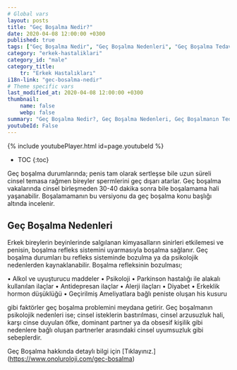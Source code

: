 ```yaml
---
# Global vars
layout: posts
title: "Geç Boşalma Nedir?"
date: 2020-04-08 12:00:00 +0300
published: true
tags: ["Geç Boşalma Nedir", "Geç Boşalma Nedenleri", "Geç Boşalma Tedavi", "Geç Boşalma Nedeni", "Geç Boşalma", "Geç Boşalma Sebebi", "Geç Boşalma Çözüm", "Geç Boşalma Avantajları", "boşalamama" ]
category: "erkek-hastaliklari"
category_id: "male"
category_title:
    tr: "Erkek Hastalıkları"
i18n-link: "gec-bosalma-nedir"
# Theme specific vars
last_modified_at: 2020-04-08 12:00:00 +0300
thumbnail:
    name: false
    webp: false
summary: "Geç Boşalma Nedir?, Geç Boşalma Nedenleri, Geç Boşalmanın Tedavisi, Geç Boşalma Neden olur, Geç Boşalma, Geç Boşalma Sebepleri, Geç Boşalma Çözümü, Geç Boşalma Avantajları, Geç Boşalma Dezavantajları , Cinsellik"
youtubeId: False
---
```

{% include youtubePlayer.html id=page.youtubeId %}

* TOC
{:toc}

Geç boşalma durumlarında; penis tam olarak sertleşse bile uzun süreli cinsel temasa rağmen bireyler spermlerini geç dışarı atarlar. Geç boşalma vakalarında cinsel birleşmeden 30-40 dakika sonra bile boşalamama hali yaşanabilir.  Boşalamamanın bu versiyonu da geç boşalma konu başlığı altında incelenir.

## Geç Boşalma Nedenleri

Erkek bireylerin beyinlerinde salgılanan kimyasalların sinirleri etkilemesi ve penisin, boşalma refleks sistemini uyarmasıyla boşalma sağlanır. Geç boşalma durumları bu refleks sisteminde bozulma ya da psikolojik nedenlerden kaynaklanabilir. Boşalma refleksinin bozulması;

•	Alkol ve uyuşturucu maddeler
•	Psikoloji
•	Parkinson hastalığı ile alakalı kullanılan ilaçlar
•	Antidepresan ilaçlar
•	Alerji ilaçları
•	Diyabet
•	Erkeklik hormon düşüklüğü
•	Geçirilmiş Ameliyatlara bağlı peniste oluşan his kusuru

gibi faktörler geç boşalma problemini meydana getirir. Geç boşalmanın psikolojik nedenleri ise; cinsel isteklerin bastırılması, cinsel arzusuzluk hali, karşı cinse duyulan öfke, dominant partner ya da obsesif kişilik gibi nedenlere bağlı oluşan partnerler arasındaki cinsel uyumsuzluk gibi sebeplerdir.



Geç Boşalma hakkında detaylı bilgi için [Tıklayınız.] (https://www.onoluroloji.com/gec-bosalma)
